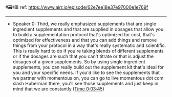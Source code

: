 #🗃/🟥 
ref: 
https://www.airr.io/episode/62e7ee18e37e97000e1e769f

---

- Speaker 0: Third, we really emphasized supplements that are single ingredient supplements and that are supplied in dosages that allow you to build a supplementation protocol that's optimized for cost, that's optimized for effectiveness and that you can add things and remove things from your protocol in a way that's really systematic and scientific. This is really hard to do if you're taking blends of different supplements or if the dosages are such that you can't titrate or that is adjust the dosages of a given supplements. So by using single ingredient supplements, you can really build out the supplement kit that's ideal for you and your specific needs. If you'd like to see the supplements that we partner with momentous on, you can go to live momentous dot com slash Huberman there, you'll see those supplements and just keep in mind that we are constantly ([Time 0:03:45](https://www.airr.io/quote/631949018469f2249fd7d34c))
